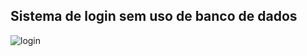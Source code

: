 ## Sistema de login sem uso de banco de dados
![login](https://user-images.githubusercontent.com/70983214/138894163-5b1723b2-8838-4a2b-9411-da2b68652508.png)
